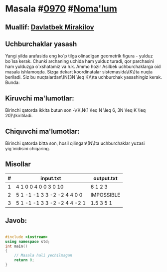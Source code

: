 
<h1>Masala #<a href="https://robocontest.uz/tasks/0970">0970</a> #<a href="https://robocontest.uz/tasks?category=1">Noma'lum</a></h1>
<h2> Muallif: <a href="https://robocontest.uz/profile/mdspro">Davlatbek Mirakilov</a></h2>
<h2>Uchburchaklar yasash</h2>
<p>Yangi yilda arafasida eng ko`p tilga olinadigan geometrik figura - yulduz bo`lsa kerak. Chunki archaning uchida ham yulduz turadi, qor parchasini ham yulduzga o`xshatamiz va h.k. Ammo hozir Asilbek uchburchaklarga oid masala ishlamoqda.
Sizga dekart koordinatalar sistemasida\(K\)ta nuqta beriladi. Siz bu nuqtalardan\(N(3N \leq K)\)ta uchburchak yasashingiz kerak. Bunda:</p>
<h2>Kiruvchi ma'lumotlar:</h2>
<p>Birinchi qatorda ikkita butun son -\(K,N(1 \leq N \leq 6, 3N \leq K \leq 20)\)kiritiladi.</p>
<h2>Chiquvchi ma'lumotlar:</h2>
<p>Birinchi qatorda bitta son, hosil qilingan\(N\)ta uchburchaklar yuzasi yig`inidisini chiqaring.</p>
<h2>Misollar</h2>
<table>
    <thead>
        <tr>
            <th>#</th>
            <th>input.txt</th>
            <th>output.txt</th>
        </tr>
    </thead>
    <tbody>
            <tr>
                <td>1</td>
                <td>4 1
0 0
4 0
0 3
0 10</td>
                <td>6
1 2 3</td>
            </tr>
            <tr>
                <td>2</td>
                <td>5 1
-1 -1
3 3
-2 -2
4 4
0 0</td>
                <td>IMPOSSIBLE</td>
            </tr>
            <tr>
                <td>3</td>
                <td>5 1
-1 -1
3 3
-2 -2
4 4
-2 1</td>
                <td>1.5
3 5 1</td>
            </tr>
    </tbody>
    </table>
    
<h2>Javob:</h2>

######
```cpp
#include <iostream>
using namespace std;
int main()
{
    // Masala hali yechilmagan
    return 0;
}
```
